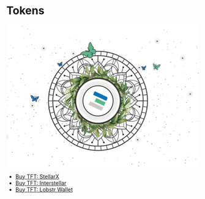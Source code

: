 # Tokens

![](img/tokens_tf_header.png)

- [Buy TFT: StellarX](threefold:tft_stellarx)
- [Buy TFT: Interstellar](tft_interstellar)
- [Buy TFT: Lobstr Wallet](threefold:tft_lobstr)